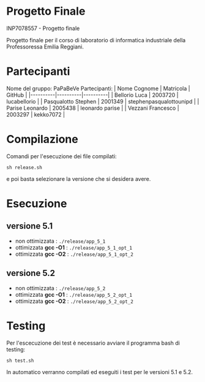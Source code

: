 # Progetto Finale
INP7078557 - Progetto finale

Progetto finale per il corso di laboratorio di informatica industriale della Professoressa Emilia Reggiani.

# Partecipanti
Nome del gruppo: PaPaBeVe
Partecipanti: 
| Nome Cognome | Matricola | GitHub |
|----------|----------|----------|
|   Bellorio Luca   |   2003720   |   lucabellorio   |
|   Pasqualotto Stephen   |   2001349   |   stephenpasqualottounipd   |
|   Parise Leonardo   |   2005438   |   leonardo parise   |
|   Vezzani Francesco   |   2003297   |   kekko7072   |

# Compilazione
Comandi per l'esecuzione dei file compilati:
```
sh release.sh
```
e poi basta selezionare la versione che si desidera avere.

# Esecuzione
  ## versione 5.1
  - non ottimizzata : `./release/app_5_1`
  - ottimizzata **gcc -O1** : `./release/app_5_1_opt_1`
  - ottimizzata **gcc -O2** : `./release/app_5_1_opt_2`
  
  ## versione 5.2
   - non ottimizzata :  `./release/app_5_2`
  - ottimizzata **gcc -O1** :  `./release/app_5_2_opt_1`
  - ottimizzata **gcc -O2** : `./release/app_5_2_opt_2`

# Testing
Per l'escecuzione dei test è necessario avviare il programma bash di testing:
```
sh test.sh
```
In automatico verranno compilati ed eseguiti i test per le versioni 5.1 e 5.2.